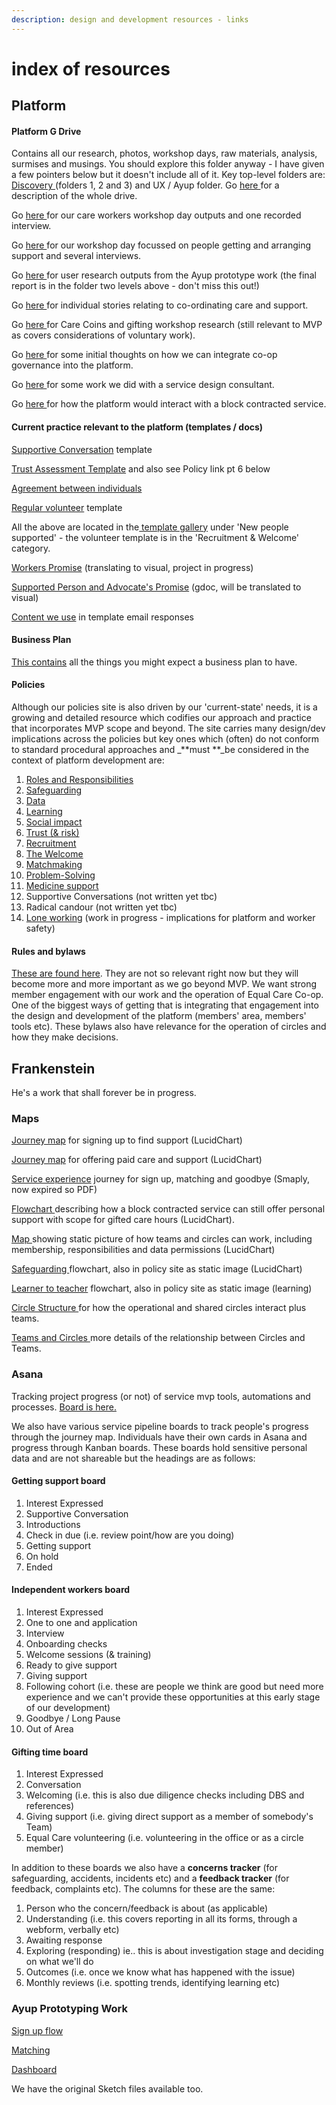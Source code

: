```yaml
---
description: design and development resources - links
---
```


# index of resources

## Platform

#### Platform G Drive

Contains all our research, photos, workshop days, raw materials, analysis, surmises and musings. You should explore this folder anyway - I have given a few pointers below but it doesn't include all of it. Key top-level folders are: [Discovery ](https://drive.google.com/drive/u/0/folders/1-E39YfN05sC6QK\_4T-fTzhHRa9xauCmr)(folders 1, 2 and 3) and UX / Ayup folder. Go [here ](https://docs.google.com/document/d/1fuhaagfBdAdxlje5lNW3nvfPpkAyjE1yb0tPGCr4wt8/edit#heading=h.p4rrle5frio4)for a description of the whole drive.

Go [here ](https://drive.google.com/drive/u/0/folders/1QIKsa3lRHlgbpdGDxT9XBcwO1vpCUHkc)for our care workers workshop day outputs and one recorded interview.

Go [here ](https://drive.google.com/drive/u/0/folders/13V8jGEEO3ULgG52uJFWCm-IECjzQDpD2)for our workshop day focussed on people getting and arranging support and several interviews.

Go [here ](https://drive.google.com/drive/u/0/folders/1jD1oNjdnJ2XfaVp7a8MBbZlu3TZCSZyE)for user research outputs from the Ayup prototype work (the final report is in the folder two levels above - don't miss this out!)

Go [here ](https://drive.google.com/drive/u/0/folders/1-yitidLQzgZrSKPDKSWdugFplVwi3yZq)for individual stories relating to co-ordinating care and support.

Go [here ](https://drive.google.com/drive/u/0/folders/1-yctnkxAOmoH\_JNeghvqmKf30Z4ZfMT7)for Care Coins and gifting workshop research (still relevant to MVP as covers considerations of voluntary work).

Go [here ](https://docs.google.com/document/d/1SaPSm7ZLzQv49kBITnWD4nbz6F\_t6tDuSzhskw-38Lc/edit)for some initial thoughts on how we can integrate co-op governance into the platform.

Go [here ](https://drive.google.com/drive/u/0/folders/1055C-Q4I64HHKNF\_zdudDI1YeCmkvfib)for some work we did with a service design consultant.

Go [here ](https://lucid.app/lucidchart/ef887418-99b4-4541-a885-c348895a5bbc/edit?viewport\_loc=-546%2C-179%2C2953%2C1243%2C0\_0\&invitationId=inv\_3eac2d9b-39f5-46f1-b80c-e236ebc56021)for how the platform would interact with a block contracted service.

#### Current practice relevant to the platform (templates / docs)

[Supportive Conversation](https://docs.google.com/document/d/1PMQ9tpiGxX70VVuu2LcRCtRNAGKEQiAiOQz5aaHZzOc/edit?usp=sharing) template

[Trust Assessment Template](https://docs.google.com/document/d/16pJIb4uaqOY6UTYq\_ikAmRp9ZYkJHGv-5y7x2Js5TNE/edit?usp=sharing) and also see Policy link pt 6 below

[Agreement between individuals](https://docs.google.com/document/d/1uk7-XKzEo2DdYhTChKL2nyNW-qwQ4J2aICfh1a6RB9M/edit?usp=sharing)

[Regular volunteer](https://docs.google.com/document/d/12O-W3Fll2W8OlEJpNAwrnul80e0DGf4jVRNYTInOXf4/edit?usp=sharing) template

All the above are located in the[ template gallery](https://docs.google.com/document/u/0/?tgif=d\&ftv=1) under 'New people supported' - the volunteer template is in the 'Recruitment & Welcome' category.

[Workers Promise](https://drive.google.com/drive/u/0/folders/16DQMSBVCQXNJOuFwL2Pu1sechic8HEwQ) (translating to visual, project in progress)

[Supported Person and Advocate's Promise](https://docs.google.com/document/d/1RU0BrJgiNlpFJ-fsXqVctO9MEKvnnH6oIzl3eC2mK2M/edit#) (gdoc, will be translated to visual)

[Content we use](https://docs.google.com/document/d/1goDkVmjRukp0rn8jK3lC8\_SuDVP3eYWhCvEpkr28ARA/edit?usp=sharing) in template email responses

#### Business Plan

[This contains](https://plan.equalcare.coop) all the things you might expect a business plan to have.

#### Policies

Although our policies site is also driven by our 'current-state' needs, it is a growing and detailed resource which codifies our approach and practice that incorporates MVP scope and beyond. The site carries many design/dev implications across the policies but key ones which (often) do not conform to standard procedural approaches and _**must **_be considered in the context of platform development are:

1. [Roles and Responsibilities](https://app.gitbook.com/@eccoo/s/policies/safe-and-well/roles-and-responsibilities)
2. [Safeguarding](https://app.gitbook.com/@eccoo/s/policies/safe-and-well/safeguarding)
3. [Data](https://app.gitbook.com/@eccoo/s/policies/co-operative/data)
4. [Learning](https://app.gitbook.com/@eccoo/s/policies/co-operative/learning)
5. [Social impact](https://app.gitbook.com/@eccoo/s/policies/co-operative/social-impact)
6. [Trust (& risk)](https://app.gitbook.com/@eccoo/s/policies/safe-and-well/trust)
7. [Recruitment](https://app.gitbook.com/@eccoo/s/policies/people/recruitment)
8. [The Welcome](https://app.gitbook.com/@eccoo/s/policies/people/the-welcome)
9. [Matchmaking](https://app.gitbook.com/@eccoo/s/policies/people/matchmaking)
10. [Problem-Solving](https://app.gitbook.com/@eccoo/s/policies/people/problems-and-solving-these)
11. [Medicine support](https://app.gitbook.com/@eccoo/s/policies/safe-and-well/health-safety-wellbeing/medication)
12. Supportive Conversations (not written yet tbc)
13. Radical candour (not written yet tbc)
14. [Lone working](https://app.gitbook.com/@eccoo/s/policies/safe-and-well/health-safety-wellbeing/lone-working-and-visiting) (work in progress - implications for platform and worker safety)

#### Rules and bylaws

[These are found here](https://work.equalcare.coop). They are not so relevant right now but they will become more and more important as we go beyond MVP. We want strong member engagement with our work and the operation of Equal Care Co-op. One of the biggest ways of getting that is integrating that engagement into the design and development of the platform (members' area, members' tools etc). These bylaws also have relevance for the operation of circles and how they make decisions.

## Frankenstein

He's a work that shall forever be in progress.

### Maps

[Journey map](https://www.lucidchart.com/invitations/accept/657368f1-c877-4cb0-87b5-def579ca44a4) for signing up to find support (LucidChart)

[Journey map](https://www.lucidchart.com/invitations/accept/0c4b9eb2-4943-4c3a-a084-cf92a9893e02) for offering paid care and support (LucidChart)

[Service experience](https://drive.google.com/a/equalcare.coop/file/d/1aSR7uoOgacPOFaalDCSNS1uMJZgGF10x/view?usp=sharing) journey for sign up, matching and goodbye (Smaply, now expired so PDF)

[Flowchart ](https://www.lucidchart.com/invitations/accept/543dbb30-6dcd-4c1a-bdb5-92d193f3127d)describing how a block contracted service can still offer personal support with scope for gifted care hours (LucidChart).

[Map ](https://www.lucidchart.com/invitations/accept/9b057545-0728-4e96-b60a-0935548d12c7)showing static picture of how teams and circles can work, including membership, responsibilities and data permissions (LucidChart)

[Safeguarding ](https://www.lucidchart.com/invitations/accept/f6b3d75d-8702-440a-a7fa-6a7a15876e8c)flowchart, also in policy site as static image (LucidChart)

[Learner to teacher](https://www.lucidchart.com/invitations/accept/eae36d4b-536a-4198-bfd1-9c32555eeeac) flowchart, also in policy site as static image (learning)

[Circle Structure ](https://lucid.app/lucidchart/2024e908-f117-47b8-97fc-92cf161b6f35/edit?invitationId=inv\_59193312-b267-4d50-8b6b-db16703cb888)for how the operational and shared circles interact plus teams.

[Teams and Circles ](https://lucid.app/lucidchart/6bbd9ded-7f03-48ca-a92b-b9f59d8396e7/edit?viewport\_loc=-102%2C344%2C2285%2C962%2C0\_0\&invitationId=inv\_50931018-ea92-4a63-95ec-7cc8ed967bd7)more details of the relationship between Circles and Teams.

### Asana

Tracking project progress (or not) of service mvp tools, automations and processes. [Board is here.](https://app.asana.com/0/1139769260183323/board)

We also have various service pipeline boards to track people's progress through the journey map. Individuals have their own cards in Asana and progress through Kanban boards. These boards hold sensitive personal data and are not shareable but the headings are as follows:

#### Getting support board

1. Interest Expressed
2. Supportive Conversation
3. Introductions
4. Check in due (i.e. review point/how are you doing)
5. Getting support
6. On hold
7. Ended

#### Independent workers board

1. Interest Expressed
2. One to one and application
3. Interview
4. Onboarding checks
5. Welcome sessions (& training)
6. Ready to give support
7. Giving support
8. Following cohort (i.e. these are people we think are good but need more experience and we can't provide these opportunities at this early stage of our development)
9. Goodbye / Long Pause
10. Out of Area

#### Gifting time board

1. Interest Expressed
2. Conversation
3. Welcoming (i.e. this is also due diligence checks including DBS and references)
4. Giving support (i.e. giving direct support as a member of somebody's Team)
5. Equal Care volunteering (i.e. volunteering in the office or as a circle member)

In addition to these boards we also have a **concerns tracker** (for safeguarding, accidents, incidents etc) and a **feedback tracker** (for feedback, complaints etc). The columns for these are the same:

1. Person who the concern/feedback is about (as applicable)
2. Understanding (i.e. this covers reporting in all its forms, through a webform, verbally etc)
3. Awaiting response
4. Exploring (responding) ie.. this is about investigation stage and deciding on what we'll do&#x20;
5. Outcomes (i.e. once we know what has happened with the issue)
6. Monthly reviews (i.e. spotting trends, identifying learning etc)

### Ayup Prototyping Work

[Sign up flow](https://projects.invisionapp.com/share/S6SG0M2MAFV#/screens)

[Matching](https://projects.invisionapp.com/share/BFT3SRSSD34#/screens)

[Dashboard](https://projects.invisionapp.com/share/FJP8K5X953U#/screens/332641673\_0-3\_Dashboard\_-\_Alt\_Layout)

We have the original Sketch files available too.

